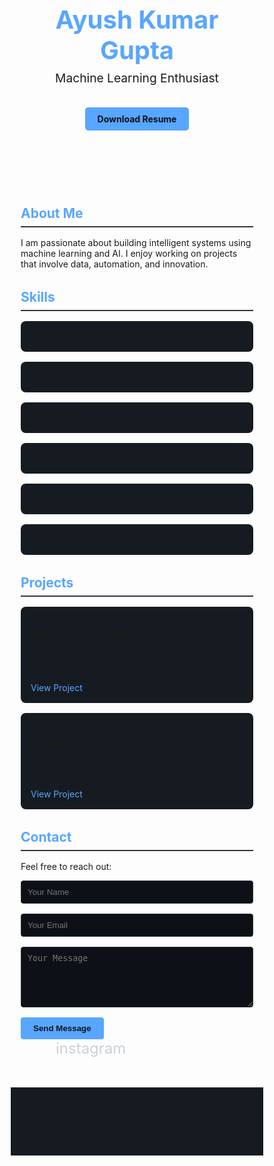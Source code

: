 <!DOCTYPE html>
<html lang="en">
<head>
  <meta charset="UTF-8" />
  <meta name="viewport" content="width=device-width, initial-scale=1.0" />
  <title>Ayush Kumar Gupta | Portfolio</title>
  <link rel="preconnect" href="https://fonts.googleapis.com">
  <link rel="preconnect" href="https://fonts.gstatic.com" crossorigin>
  <link href="https://fonts.googleapis.com/css2?family=Poppins:wght@300;500;700&display=swap" rel="stylesheet">
  <link rel="stylesheet" href="https://cdnjs.cloudflare.com/ajax/libs/font-awesome/6.4.0/css/all.min.css">
  <link href="https://unpkg.com/aos@2.3.1/dist/aos.css" rel="stylesheet">
  <style>
    * {
      margin: 0;
      padding: 0;
      box-sizing: border-box;
    }

    body {
      font-family: 'Poppins', sans-serif;
      background-color: #0d1117;
      color: #c9d1d9;
      line-height: 1.6;
    }

    header {
      text-align: center;
      padding: 4rem 1rem;
    }

    header h1 {
      font-size: 2.5rem;
      color: #58a6ff;
    }

    header p {
      font-size: 1.2rem;
      margin-top: 0.5rem;
    }

    .resume-btn {
      display: inline-block;
      padding: 10px 20px;
      margin-top: 1rem;
      background-color: #58a6ff;
      color: #0d1117;
      text-decoration: none;
      border-radius: 5px;
      font-weight: bold;
    }
    .resume-btn:hover {
      background-color: #1f6feb;
      color: white;
    }

    section {
      max-width: 900px;
      margin: 2rem auto;
      padding: 0 1rem;
    }

    h2 {
      color: #58a6ff;
      margin-bottom: 1rem;
      border-bottom: 2px solid #30363d;
      padding-bottom: 0.5rem;
    }

    .skills, .projects {
      display: grid;
      grid-template-columns: repeat(auto-fit, minmax(200px, 1fr));
      gap: 1rem;
    }

    .skill, .project {
      background-color: #161b22;
      padding: 1rem;
      border-radius: 8px;
      box-shadow: 0 0 5px rgba(255, 255, 255, 0.05);
    }

    .project a {
      color: #58a6ff;
      text-decoration: none;
    }

    footer {
      text-align: center;
      padding: 2rem 1rem;
      background-color: #161b22;
      margin-top: 3rem;
    }

    .socials a {
      color: #c9d1d9;
      margin: 0 0.5rem;
      font-size: 1.5rem;
      text-decoration: none;
      transition: color 0.3s ease;
    }

    .socials a:hover {
      color: #58a6ff;
    }

    form input, form textarea {
      width: 100%;
      padding: 10px;
      margin-bottom: 1rem;
      background: #0d1117;
      border: 1px solid #30363d;
      color: #c9d1d9;
      border-radius: 4px;
    }

    form button {
      background-color: #58a6ff;
      color: #0d1117;
      border: none;
      padding: 10px 20px;
      font-weight: bold;
      border-radius: 4px;
      cursor: pointer;
    }

    form button:hover {
      background-color: #1f6feb;
      color: white;
    }
  </style>
</head>
<body>
  <header data-aos="fade-down">
    <h1>Ayush Kumar Gupta</h1>
    <p>Machine Learning Enthusiast</p>
    <a href="resume.pdf" download class="resume-btn">Download Resume</a>
  </header>

  <section id="about" data-aos="fade-up">
    <h2>About Me</h2>
    <p>I am passionate about building intelligent systems using machine learning and AI. I enjoy working on projects that involve data, automation, and innovation.</p>
  </section>

  <section id="skills" data-aos="fade-up">
    <h2>Skills</h2>
    <div class="skills">
      <div class="skill">Python</div>
      <div class="skill">TensorFlow</div>
      <div class="skill">OpenCV</div>
      <div class="skill">MediaPipe</div>
      <div class="skill">Pandas</div>
      <div class="skill">Scikit-learn</div>
    </div>
  </section>

  <section id="projects" data-aos="fade-up">
    <h2>Projects</h2>
    <div class="projects">
      <div class="project">
        <h3>Hand Gesture Control</h3>
        <p>Control your PC using hand gestures using OpenCV and MediaPipe.</p>
        <a href="#">View Project</a>
      </div>
      <div class="project">
        <h3>ML Model Deployment</h3>
        <p>Deploy machine learning models using Flask and Streamlit.</p>
        <a href="#">View Project</a>
      </div>
    </div>
  </section>

  <section id="contact" data-aos="fade-up">
    <h2>Contact</h2>
    <p>Feel free to reach out:</p>
    <form action="https://formspree.io/f/yourFormID" method="POST">
      <input type="text" name="name" placeholder="Your Name" required>
      <input type="email" name="_replyto" placeholder="Your Email" required>
      <textarea name="message" placeholder="Your Message" rows="5" required></textarea>
      <button type="submit">Send Message</button>
    </form>
    <div class="socials">
      <a href="mailto:ayushkumargupta36@gmail.com"><i class="fas fa-envelope"></i></a>
      <a href="https://www.linkedin.com/in/ayush-kumar-gupta-102981245?utm_source=share&utm_campaign=share_via&utm_content=profile&utm_medium=android_app" target="_blank"><i class="fab fa-linkedin"></i></a>
      <a href="https://github.com/yourusername" target="_blank"><i class="fab fa-github"></i></a>
      <a href="https://www.instagram.com/ayush_gupta_63?utm_source=qr&igsh=MWNlMGw0cTEzc3A3dw==">instagram</a>
    </div>
  </section>

  <footer>
    <p>&copy; 2025 Ayush Kumar Gupta. All rights reserved.</p>
  </footer>

  <script src="https://unpkg.com/aos@2.3.1/dist/aos.js"></script>
  <script>
    AOS.init();
  </script>
</body>
</html>
